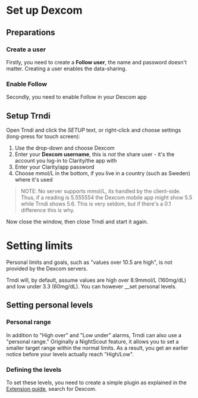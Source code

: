 # Set up Dexcom

## Preparations
### Create a user
Firstly, you need to create a __Follow user__, the name and password doesn't matter. Creating a user enables the data-sharing.
### Enable Follow
Secondly, you need to enable Follow in your Dexcom app

## Setup Trndi
Open Trndi and click the _SETUP_ text, or right-click and choose settings (long-press for touch screen):
1. Use the drop-down and choose Dexcom
2. Enter your __Dexcom username__, this is _not_ the share user - it's the account you log-in to Clarity/the app with
3. Enter your Clarity/app password
4. Choose mmol/L in the bottom, if you live in a country (such as Sweden) where it's used
> NOTE: No server supports mmol/L, its handled by the client-side. Thus, if a reading is 5.555554 the Dexcom mobile app might show 5.5 while Trndi shows 5.6. This is very seldom, but if there's a 0.1 difference this is why.

Now close the window, then close Trndi and start it again.


# Setting limits
Personal limits and goals, such as "values over 10.5 are high", is not provided by the Dexcom servers. 

Trndi will, by default, assume values are high over 8.9mmol/L (160mg/dL) and low under 3.3 (60mg/dL). You can however __set personal levels.

## Setting personal levels
### Personal range
In addition to "High over" and "Low under" alarms, Trndi can also use a "personal range." Originally a NightScout feature, it allows you to set a smaller target range within the normal limits. As a result, you get an earlier notice before your levels actually reach "High/Low".

### Defining the levels
To set these levels, you need to create a simple plugin as explained in the [Extension guide](Extensions.md), search for Dexcom.